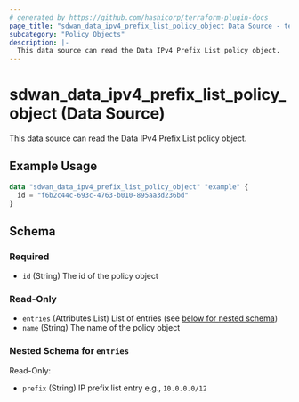 ```yaml
---
# generated by https://github.com/hashicorp/terraform-plugin-docs
page_title: "sdwan_data_ipv4_prefix_list_policy_object Data Source - terraform-provider-sdwan"
subcategory: "Policy Objects"
description: |-
  This data source can read the Data IPv4 Prefix List policy object.
---
```


# sdwan_data_ipv4_prefix_list_policy_object (Data Source)

This data source can read the Data IPv4 Prefix List policy object.

## Example Usage

```terraform
data "sdwan_data_ipv4_prefix_list_policy_object" "example" {
  id = "f6b2c44c-693c-4763-b010-895aa3d236bd"
}
```

<!-- schema generated by tfplugindocs -->
## Schema

### Required

- `id` (String) The id of the policy object

### Read-Only

- `entries` (Attributes List) List of entries (see [below for nested schema](#nestedatt--entries))
- `name` (String) The name of the policy object

<a id="nestedatt--entries"></a>
### Nested Schema for `entries`

Read-Only:

- `prefix` (String) IP prefix list entry e.g., `10.0.0.0/12`


